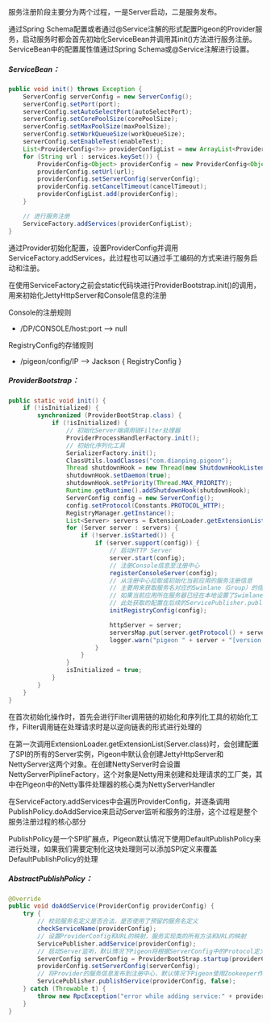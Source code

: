 服务注册阶段主要分为两个过程，一是Server启动，二是服务发布。

通过Spring Schema配置或者通过@Service注解的形式配置Pigeon的Provider服务，启动服务时都会首先初始化ServiceBean并调用其init\(\)方法进行服务注册。ServiceBean中的配置属性值通过Spring Schema或@Service注解进行设置。

##### ServiceBean：

```java
public void init() throws Exception {
    ServerConfig serverConfig = new ServerConfig();
    serverConfig.setPort(port);
    serverConfig.setAutoSelectPort(autoSelectPort);
    serverConfig.setCorePoolSize(corePoolSize);
    serverConfig.setMaxPoolSize(maxPoolSize);
    serverConfig.setWorkQueueSize(workQueueSize);
    serverConfig.setEnableTest(enableTest);
    List<ProviderConfig<?>> providerConfigList = new ArrayList<ProviderConfig<?>>();
    for (String url : services.keySet()) {
        ProviderConfig<Object> providerConfig = new ProviderConfig<Object>(services.get(url));
        providerConfig.setUrl(url);
        providerConfig.setServerConfig(serverConfig);
        providerConfig.setCancelTimeout(cancelTimeout);
        providerConfigList.add(providerConfig);
    }

    // 进行服务注册
    ServiceFactory.addServices(providerConfigList);
}
```

通过Provider初始化配置，设置ProviderConfig并调用ServiceFactory.addServices，此过程也可以通过手工编码的方式来进行服务启动和注册。

在使用ServiceFactory之前会static代码块进行ProviderBootstrap.init\(\)的调用，用来初始化JettyHttpServer和Console信息的注册

Console的注册规则

* /DP/CONSOLE/host:port --&gt; null

RegistryConfig的存储规则

* /pigeon/config/IP --&gt; Jackson { RegistryConfig }

##### ProviderBootstrap：

```java
public static void init() {
    if (!isInitialized) {
        synchronized (ProviderBootStrap.class) {
            if (!isInitialized) {
                // 初始化Server端调用链Filter处理器
                ProviderProcessHandlerFactory.init();
                // 初始化序列化工具
                SerializerFactory.init();
                ClassUtils.loadClasses("com.dianping.pigeon");
                Thread shutdownHook = new Thread(new ShutdownHookListener());
                shutdownHook.setDaemon(true);
                shutdownHook.setPriority(Thread.MAX_PRIORITY);
                Runtime.getRuntime().addShutdownHook(shutdownHook);
                ServerConfig config = new ServerConfig();
                config.setProtocol(Constants.PROTOCOL_HTTP);
                RegistryManager.getInstance();
                List<Server> servers = ExtensionLoader.getExtensionList(Server.class);
                for (Server server : servers) {
                    if (!server.isStarted()) {
                        if (server.support(config)) {
                            // 启动HTTP Server
                            server.start(config);
                            // 注册Console信息至注册中心
                            registerConsoleServer(config);
                            // 从注册中心拉取或初始化当前应用的服务注册信息
                            // 主要用来获取服务名对应的Swimlane（Group）的信息
                            // 如果当前应用所在服务器已经在本地设置了Swimlane，则不会再使用注册中心中配置
                            // 此处获取的配置在后续的ServicePublisher.publishServer中使用
                            initRegistryConfig(config);

                            httpServer = server;
                            serversMap.put(server.getProtocol() + server.getPort(), server);
                            logger.warn("pigeon " + server + "[version:" + VersionUtils.VERSION + "] has been started");
                        }
                    }
                }
                isInitialized = true;
            }
        }
    }
}
```

在首次初始化操作时，首先会进行Filter调用链的初始化和序列化工具的初始化工作，Filter调用链在处理请求时是以逆向链表的形式进行处理的

在第一次调用ExtensionLoader.getExtensionList\(Server.class\)时，会创建配置了SPI的所有的Server实例，Pigeon中默认会创建JettyHttpServer和NettyServer这两个对象。在创建NettyServer时会设置NettyServerPiplineFactory，这个对象是Netty用来创建和处理请求的工厂类，其中在Pigeon中的Netty事件处理器的核心类为NettyServerHandler

在ServiceFactory.addServices中会遍历ProviderConfig，并逐条调用PublishPolicy.doAddService来启动Server监听和服务的注册，这个过程是整个服务注册过程的核心部分

PublishPolicy是一个SPI扩展点，Pigeon默认情况下使用DefaultPublishPolicy来进行处理，如果我们需要定制化这块处理则可以添加SPI定义来覆盖DefaultPublishPolicy的处理

##### AbstractPublishPolicy：

```java
@Override
public void doAddService(ProviderConfig providerConfig) {
    try {
        // 校验服务名定义是否合法，是否使用了预留的服务名定义
        checkServiceName(providerConfig);
        // 设置ProviderConfig和URL的映射，服务实现类的所有方法和URL的映射
        ServicePublisher.addService(providerConfig);
        // 启动Server监听，默认情况下Pigeon将根据ServerConfig中的Protocol定义来选择启动NettyServer还是JettyHttpServer
        ServerConfig serverConfig = ProviderBootStrap.startup(providerConfig);
        providerConfig.setServerConfig(serverConfig);
        // 将Provider的服务信息发布到注册中心，默认情况下Pigeon使用Zookeeper作为注册中心
        ServicePublisher.publishService(providerConfig, false);
    } catch (Throwable t) {
        throw new RpcException("error while adding service:" + providerConfig, t);
    }
}
```



